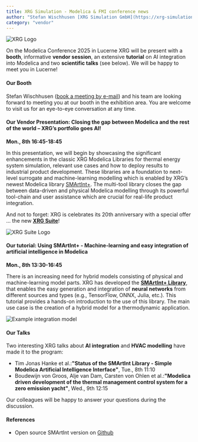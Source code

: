 ```yaml
---
title: XRG Simulation - Modelica & FMI conference news
author: "Stefan Wischhusen [XRG Simulation GmbH](https://xrg-simulation.de/en)"
category: "vendor"
---
```


![XRG Logo](XRG-Simulation-72dpi-Logo-with-20-years-lettering.jpg 'XRG Logo 20 years')

On the Modelica Conference 2025 in Lucerne XRG will be present with a **booth**, informative **vendor session**, an extensive **tutorial** on AI integration into Modelica and two **scientific talks** (see below). We will be happy to meet you in Lucerne!

#### Our Booth

Stefan Wischhusen ([book a meeting by e-mail](mailto:wischhusen@xrg-simulation.de?subject=Meeting%20request)) and his team are looking forward to meeting you at our booth in the exhibition area. You are welcome to visit us for an eye-to-eye conversation at any time.

#### Our Vendor Presentation: Closing the gap between Modelica and the rest of the world – XRG’s portfolio goes AI!

**Mon., 8th 16:45-18:45**

In this presentation, we will begin by showcasing the significant enhancements in the classic XRG Modelica Libraries for thermal energy system simulation, relevant use cases and how to deploy results to industrial product development. These libraries are a foundation to next-level surrogate and machine-learning modelling which is enabled by XRG’s newest Modelica library [SMArtInt+](https://xrg-simulation.de/en/seiten/smartint). The multi-tool library closes the gap between data-driven and physical Modelica modelling through its powerful tool-chain and user assistance which are crucial for real-life product integration. 

And not to forget: XRG is celebrates its 20th anniversary with a special offer … the new **[XRG Suite](https://xrg-simulation.de/en/seiten/xrg-suite)**!

![XRG Suite Logo](XRG-Produkte-Bundle-Logo-72dpi.jpg 'XRG Suite Logo')

#### Our tutorial: Using SMArtInt+ - Machine-learning and easy integration of artificial intelligence in Modelica

**Mon., 8th 13:30-16:45** 

There is an increasing need for hybrid models consisting of physical and machine-learning model parts. XRG has developed the **[SMArtInt+ Library](https://xrg-simulation.de/en/seiten/smartint)**, that enables the easy generation and integration of **neural networks** from different sources and types (e.g., TensorFlow, ONNX, Julia, etc.). This tutorial provides a hands-on introduction to the use of this library. The main use case is the creation of a hybrid model for a thermodynamic application.

![Example integration model](EvaluateStatefulRecurrentNeuralNet.png 'Integration of a neural network in Modelica')

#### Our Talks

Two interesting XRG talks about **AI integration** and **HVAC modelling** have made it to the program:

 - Tim Jonas Hanke et al.:**"Status of the SMArtInt Library - Simple Modelica Artificial Intelligence Interface"**, Tue., 8th 11:10 
 - Boudewijn von Groos, Alje van Dam, Carsten von Ohlen et al.:**"Modelica driven development of the thermal management control system for a zero emission yacht"**, Wed., 9th 12:15 
 
Our colleagues will be happy to answer your questions during the discussion.

#### References

 - Open source SMArtInt version on [Github](https://github.com/xrg-simulation/SMArtIInt)

